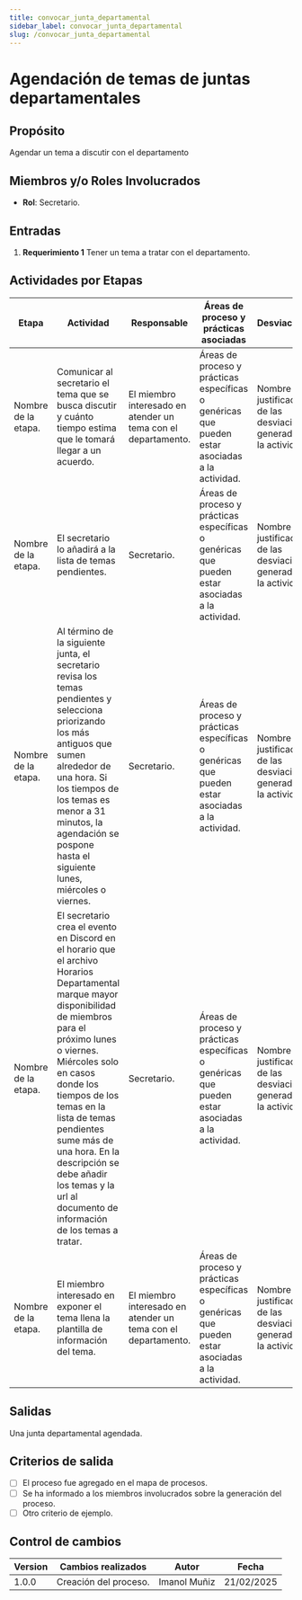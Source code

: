 ```yaml
---
title: convocar_junta_departamental
sidebar_label: convocar_junta_departamental
slug: /convocar_junta_departamental
---
```


# Agendación de temas de juntas departamentales

## Propósito

Agendar un tema a discutir con el departamento

## Miembros y/o Roles Involucrados

- **Rol**: Secretario.

## Entradas

1. **Requerimiento 1** Tener un tema a tratar con el departamento.

## Actividades por Etapas

| Etapa               | Actividad                           | Responsable                                          | Áreas de proceso y prácticas asociadas                                                          | Desviaciones                                                          |
| ------------------- | ----------------------------------- | ---------------------------------------------------- | ----------------------------------------------------------------------------------------------- | --------------------------------------------------------------------- |
| Nombre de la etapa. | Comunicar al secretario el tema que se busca discutir y cuánto tiempo estima que le tomará llegar a un acuerdo. | El miembro interesado en atender un tema con el departamento. | Áreas de proceso y prácticas específicas o genéricas que pueden estar asociadas a la actividad. | Nombre y justificación de las desviaciones generadas en la actividad. |
| Nombre de la etapa. | El secretario lo añadirá a la lista de temas pendientes. | Secretario. | Áreas de proceso y prácticas específicas o genéricas que pueden estar asociadas a la actividad. | Nombre y justificación de las desviaciones generadas en la actividad. |
| Nombre de la etapa. | Al término de la siguiente junta, el secretario revisa los temas pendientes y selecciona priorizando los más antiguos que sumen alrededor de una hora. Si los tiempos de los temas es menor a 31 minutos, la agendación se pospone hasta el siguiente lunes, miércoles o viernes. | Secretario. | Áreas de proceso y prácticas específicas o genéricas que pueden estar asociadas a la actividad. | Nombre y justificación de las desviaciones generadas en la actividad. |
| Nombre de la etapa. | El secretario crea el evento en Discord en el horario que el archivo Horarios Departamental marque mayor disponibilidad de miembros para el próximo lunes o viernes. Miércoles solo en casos donde los tiempos de los temas en la lista de temas pendientes sume más de una hora. En la descripción se debe añadir los temas y la url al documento de información de los temas a tratar. | Secretario. | Áreas de proceso y prácticas específicas o genéricas que pueden estar asociadas a la actividad. | Nombre y justificación de las desviaciones generadas en la actividad. |
| Nombre de la etapa. | El miembro interesado en exponer el tema llena la plantilla de información del tema. | El miembro interesado en atender un tema con el departamento. | Áreas de proceso y prácticas específicas o genéricas que pueden estar asociadas a la actividad. | Nombre y justificación de las desviaciones generadas en la actividad. |

## Salidas

Una junta departamental agendada.

## Criterios de salida

- [ ] El proceso fue agregado en el mapa de procesos.
- [ ] Se ha informado a los miembros involucrados sobre la generación del proceso.
- [ ] Otro criterio de ejemplo.

## Control de cambios

| Version | Cambios realizados     | Autor          | Fecha      |
| ------- | ---------------------- | -------------- | ---------- |
| 1.0.0   | Creación del proceso. | Imanol Muñiz | 21/02/2025 |

